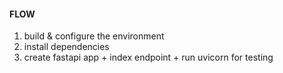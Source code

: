 

#### FLOW 

1. build & configure the environment
2. install dependencies
3. create fastapi app + index endpoint + run uvicorn for testing